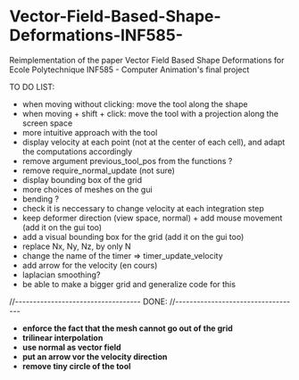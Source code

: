 # Vector-Field-Based-Shape-Deformations-INF585-
Reimplementation of the paper Vector Field Based Shape Deformations for Ecole Polytechnique INF585 - Computer Animation's final project

TO DO LIST: 

- when moving without clicking: move the tool along the shape
- when moving + shift + click: move the tool with a projection along the screen space
- more intuitive approach with the tool
- display velocity at each point (not at the center of each cell), and adapt the computations accordingly
- remove argument previous_tool_pos from the functions ?
- remove require_normal_update (not sure)
- display bounding box of the grid
- more choices of meshes on the gui
- bending ?
- check it is neccessary to change velocity at each integration step
- keep deformer direction (view space, normal) + add mouse movement (add it on the gui too)
- add a visual bounding box for the grid (add it on the gui too)
- replace Nx, Ny, Nz, by only N
- change the name of the timer => timer_update_velocity
- add arrow for the velocity (en cours)
- laplacian smoothing?
- be able to make a bigger grid and generalize code for this

//-----------------------------------
DONE:
//-----------------------------------

- **enforce the fact that the mesh cannot go out of the grid**
- **trilinear interpolation**
- **use normal as vector field**
- **put an arrow vor the velocity direction**
- **remove tiny circle of the tool**
